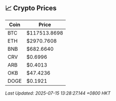 ## 📈 Crypto Prices

| Coin | Price |
| ---- | ----- |
| BTC | $117513.8698 |
| ETH | $2970.7608 |
| BNB | $682.6640 |
| CRV | $0.6996 |
| ARB | $0.4013 |
| OKB | $47.4236 |
| DOGE | $0.1921 |

_Last Updated: 2025-07-15 13:28:27.144 +0800 HKT_